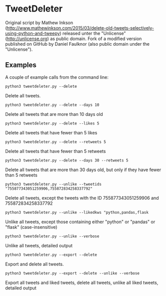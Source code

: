 # TweetDeleter




Original script by Mathew Inkson (http://www.mathewinkson.com/2015/03/delete-old-tweets-selectively-using-python-and-tweepy)
released unter the "Unlicense" (http://unlicense.org) as public domain. Fork of a modified version published on GitHub by Daniel Faulknor (also public domain under the "Unlicense").


## Examples

A couple of example calls from the command line:

`python3 tweetdeleter.py --delete`

Delete all tweets.

`python3 tweetdeleter.py --delete --days 10`

Delete all tweets that are more than 10 days old

`python3 tweetdeleter.py --delete --likes 5`

Delete all tweets that have fewer than 5 likes

`python3 tweetdeleter.py --delete --retweets 5`

Delete all tweets that have fewer than 5 retweets

`python3 tweetdeleter.py --delete --days 30 --retweets 5`

Delete all tweets that are more than 30 days old, but only if they have fewer than 5 retweets

`python3 tweetdeleter.py --unlike --tweetids "755877343051259906,755872834258337792"`

Delete all tweets, except the tweets with the ID 755877343051259906 and 755872834258337792

`python3 tweetdeleter.py --unlike --likedkws "python,pandas,flask`

Unlike all tweets, except those containing either "python" or "pandas" or "flask" (case-insensitive)

`python3 tweetdeleter.py --unlike --verbose`

Unlike all tweets, detailed output

`python3 tweetdeleter.py --export --delete`

Export and delete all tweets.

`python3 tweetdeleter.py --export --delete --unlike --verbose`

Export all tweets and liked tweets, delete all tweets, unlike all liked tweets, detailed output
